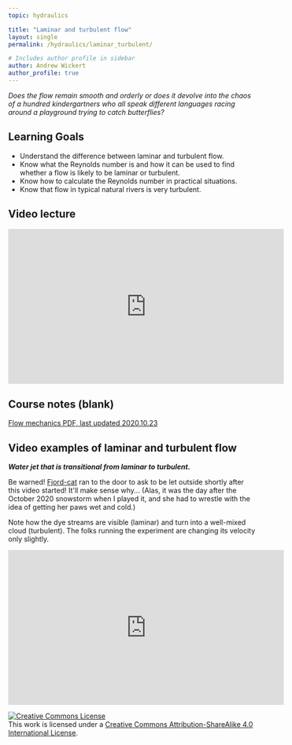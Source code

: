 ```yaml
---
topic: hydraulics

title: "Laminar and turbulent flow"
layout: single
permalink: /hydraulics/laminar_turbulent/

# Includes author profile in sidebar
author: Andrew Wickert
author_profile: true
---
```


*Does the flow remain smooth and orderly or does it devolve into the chaos of a hundred kindergartners who all speak different languages racing around a playground trying to catch butterflies?*

## Learning Goals

* Understand the difference between laminar and turbulent flow.
* Know what the Reynolds number is and how it can be used to find whether a flow is likely to be laminar or turbulent.
* Know how to calculate the Reynolds number in practical situations.
* Know that flow in typical natural rivers is very turbulent.

## Video lecture

<iframe width="560" height="315" src="https://www.youtube.com/embed/ML_kdeTlADQ" frameborder="0" allow="accelerometer; autoplay; clipboard-write; encrypted-media; gyroscope; picture-in-picture" allowfullscreen></iframe>

## Course notes (blank)

[Flow mechanics PDF, last updated 2020.10.23](/assets/notes/05_Flow.pdf)

## Video examples of laminar and turbulent flow

***Water jet that is transitional from laminar to turbulent.***

Be warned! [Fjord-cat](https://pbs.twimg.com/media/EfwTP3EXkAEZf4b.jpg) ran to the door to ask to be let outside shortly after this video started! It'll make sense why... (Alas, it was the day after the October 2020 snowstorm when I played it, and she had to wrestle with the idea of getting her paws wet and cold.)

Note how the dye streams are visible (laminar) and turn into a well-mixed cloud (turbulent). The folks running the experiment are changing its velocity only slightly.

<iframe width="560" height="315" src="https://www.youtube.com/embed/rn9y1CSoFZs?start=114" frameborder="0" allow="accelerometer; autoplay; clipboard-write; encrypted-media; gyroscope; picture-in-picture" allowfullscreen></iframe>


<a rel="license" href="http://creativecommons.org/licenses/by-sa/4.0/"><img alt="Creative Commons License" style="border-width:0" src="https://i.creativecommons.org/l/by-sa/4.0/88x31.png" /></a><br />This work is licensed under a <a rel="license" href="http://creativecommons.org/licenses/by-sa/4.0/">Creative Commons Attribution-ShareAlike 4.0 International License</a>.
